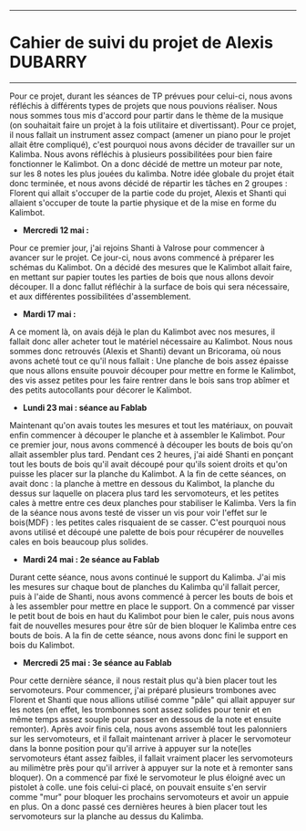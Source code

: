 
*******************
<h1>Cahier de suivi du projet de Alexis DUBARRY</h1>


*******************


<p1>  Pour ce projet, durant les séances de TP prévues pour celui-ci, nous avons réfléchis à différents types de projets que nous pouvions réaliser. Nous nous sommes tous mis d'accord pour partir dans le thème de la musique (on souhaitait faire un projet à la fois utilitaire et divertissant). Pour ce projet, il nous fallait un instrument assez compact (amener un piano pour le projet allait être compliqué), c'est pourquoi nous avons décider de travailler sur un Kalimba. Nous avons réfléchis à plusieurs possibilitées pour bien faire fonctionner le Kalimbot. On a donc décidé de mettre un moteur par note, sur les 8 notes les plus jouées du kalimba. Notre idée globale du projet était donc terminée, et nous avons décidé de répartir les tâches en 2 groupes : Florent qui allait s'occuper de la partie code du projet, Alexis et Shanti qui allaient s'occuper de toute la partie physique et de la mise en forme du Kalimbot.</p1>



* **Mercredi 12 mai :**

<p2> Pour ce premier jour, j'ai rejoins Shanti à Valrose pour commencer à avancer sur le projet. Ce jour-ci, nous avons commencé à préparer les schémas du Kalimbot. On a décidé des mesures que le Kalimbot allait faire, en mettant sur papier toutes les parties de bois que nous allons devoir découper. Il a donc fallut réfléchir à la surface de bois qui sera nécessaire, et aux différentes possibilitées d'assemblement.</p2>



* **Mardi 17 mai :**

<p3>  A ce moment là, on avais déjà le plan du Kalimbot avec nos mesures, il fallait donc aller acheter tout le matériel nécessaire au Kalimbot. Nous nous sommes donc retrouvés (Alexis et Shanti) devant un Bricorama, où nous avons acheté tout ce qu'il nous fallait : Une planche de bois assez épaisse que nous allons ensuite pouvoir découper pour mettre en forme le Kalimbot, des vis assez petites pour les faire rentrer dans le bois sans trop abîmer et des petits autocollants pour décorer le Kalimbot.</p3>



* **Lundi 23 mai : séance au Fablab**

<p4>  Maintenant qu'on avais toutes les mesures et tout les matériaux, on pouvait enfin commencer à découper le planche et à assembler le Kalimbot. Pour ce premier jour, nous avons commencé à découper les bouts de bois qu'on allait assembler plus tard. Pendant ces 2 heures, j'ai aidé Shanti en ponçant tout les bouts de bois qu'il avait découpé pour qu'ils soient droits et qu'on puisse les placer sur la planche du Kalimbot. A la fin de cette séances, on avait donc : la planche à mettre en dessous du Kalimbot, la planche du dessus sur laquelle on placera plus tard les servomoteurs, et les petites cales à mettre entre ces deux planches pour stabiliser le Kalimba. Vers la fin de la séance nous avons testé de visser un vis pour voir l'effet sur le bois(MDF) : les petites cales risquaient de se casser. C'est pourquoi nous avons utilisé et découpé une palette de bois pour récupérer de nouvelles cales en bois beaucoup plus solides.</p4>



* **Mardi 24 mai : 2e séance au Fablab**

<p5> Durant cette séance, nous avons continué le support du Kalimba. J'ai mis les mesures sur chaque bout de planches du Kalimba qu'il fallait percer, puis à l'aide de Shanti, nous avons commencé à percer les bouts de bois et à les assembler pour mettre en place le support. On a commencé par visser le petit bout de bois en haut du Kalimbot pour bien le caler, puis nous avons fait de nouvelles mesures pour être sûr de bien bloquer le Kalimba entre ces bouts de bois. A la fin de cette séance, nous avons donc fini le support en bois du Kalimbot.</p5>



* **Mercredi 25 mai : 3e séance au Fablab**

<p6> Pour cette dernière séance, il nous restait plus qu'à bien placer tout les servomoteurs. Pour commencer, j'ai préparé plusieurs trombones avec Florent et Shanti que nous allions utilisé comme "pâle" qui allait appuyer sur les notes (en effet, les trombonnes sont assez solides pour tenir et en même temps assez souple pour passer en dessous de la note et ensuite remonter). Après avoir finis cela, nous avons assemblé tout les palonniers sur les servomoteurs, et il fallait maintenant arriver à placer le servomoteur dans la bonne position pour qu'il arrive à appuyer sur la note(les servomoteurs étant assez faibles, il fallait vraiment placer les servomoteurs au milimètre près pour qu'il arriver à appuyer sur la note et à remonter sans bloquer). On a commencé par fixé le servomoteur le plus éloigné avec un pistolet à colle. une fois celui-ci placé, on pouvait ensuite s'en servir comme "mur" pour bloquer les prochains servomoteurs et avoir un appuie en plus. On a donc passé ces dernières heures à bien placer tout les servomoteurs sur la planche au dessus du Kalimba.</p6> 
  
  


